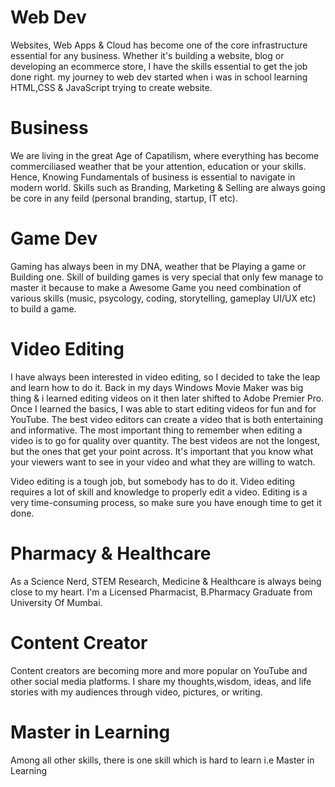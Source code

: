 # Web Dev

Websites, Web Apps & Cloud has become one of the core infrastructure essential for any business. Whether it's building a website, blog or developing an ecommerce store, I have the skills essential to get the job done right. my journey to web dev started when i was in school learning HTML,CSS & JavaScript trying to create website.

# Business

We are living in the great Age of Capatilism, where everything has become commerciliased weather that be your attention, education or your skills. Hence, Knowing Fundamentals of business is essential to navigate in modern world. Skills such as Branding, Marketing & Selling are always going be core in any feild (personal branding, startup, IT etc).

# Game Dev

Gaming has always been in my DNA, weather that be Playing a game or Building one. Skill of building games is very special that only few manage to master it because to make a Awesome Game you need combination of various skills (music, psycology, coding, storytelling, gameplay UI/UX etc) to build a game.

# Video Editing

I have always been interested in video editing, so I decided to take the leap and learn how to do it. Back in my days Windows Movie Maker was big thing & i learned editing videos on it then later shifted to Adobe Premier Pro. Once I learned the basics, I was able to start editing videos for fun and for YouTube.
The best video editors can create a video that is both entertaining and informative. The most important thing to remember when editing a video is to go for quality over quantity. The best videos are not the longest, but the ones that get your point across. It's important that you know what your viewers want to see in your video and what they are willing to watch.

Video editing is a tough job, but somebody has to do it. Video editing requires a lot of skill and knowledge to properly edit a video. Editing is a very time-consuming process, so make sure you have enough time to get it done.

# Pharmacy & Healthcare

As a Science Nerd, STEM Research, Medicine & Healthcare is always being close to my heart. I'm a Licensed Pharmacist, B.Pharmacy Graduate from University Of Mumbai.

# Content Creator

Content creators are becoming more and more popular on YouTube and other social media platforms. I share my thoughts,wisdom, ideas, and life stories with my audiences through video, pictures, or writing.


# Master in Learning
Among all other skills, there is one skill which is hard to learn i.e Master in Learning